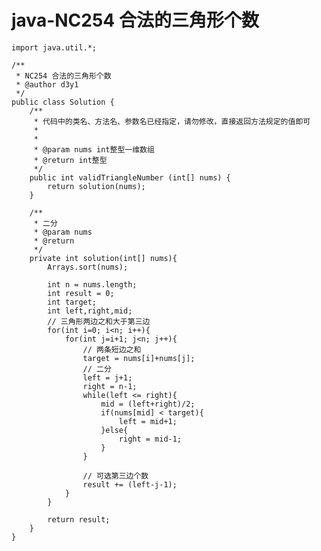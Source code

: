 # java-NC254 合法的三角形个数


    import java.util.*;
    
    /**
     * NC254 合法的三角形个数
     * @author d3y1
     */
    public class Solution {
        /**
         * 代码中的类名、方法名、参数名已经指定，请勿修改，直接返回方法规定的值即可
         *
         *
         * @param nums int整型一维数组 
         * @return int整型
         */
        public int validTriangleNumber (int[] nums) {
            return solution(nums);
        }
    
        /**
         * 二分
         * @param nums
         * @return
         */
        private int solution(int[] nums){
            Arrays.sort(nums);
            
            int n = nums.length;
            int result = 0;
            int target;
            int left,right,mid;
            // 三角形两边之和大于第三边
            for(int i=0; i<n; i++){
                for(int j=i+1; j<n; j++){
                    // 两条短边之和
                    target = nums[i]+nums[j];
                    // 二分
                    left = j+1;
                    right = n-1;
                    while(left <= right){
                        mid = (left+right)/2;
                        if(nums[mid] < target){
                            left = mid+1;
                        }else{
                            right = mid-1;
                        }
                    }
    
                    // 可选第三边个数
                    result += (left-j-1);
                }
            }
    
            return result;
        }
    }

  

